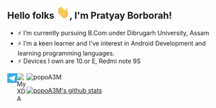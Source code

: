 <h2>Hello folks <img src="https://raw.githubusercontent.com/ABSphreak/ABSphreak/master/gifs/Hi.gif" width="30px" height="30px">, I'm Pratyay Borborah!</h2>

- ⚡️ I’m currently pursuing B.Com under Dibrugarh University, Assam
- ⚡️ I’m a keen learner and I've interest in Android Development and learning programming languages.
- ⚡️ Devices I own are 10.or E, Redmi note 9S
<a href="https://t.me/popoASM">
  <img align="left" alt="popoA3M's Telegram" width="22px" src="https://raw.githubusercontent.com/edent/SuperTinyIcons/master/images/svg/telegram.svg" />
</a>
<a href="https://forum.xda-developers.com/m/pratyay1245.9414744/">
  <img align="left" alt="My XDA" width="22px" src="https://www.xda-developers.com/public/build/images/favicon-48x48.8f822f21.png" />
</a>
<img src="https://komarev.com/ghpvc/?username=popoA3M&style=flat-square" alt="popoA3M" /><br>

[![popoA3M's github stats](https://readmestats.999857.xyz/api?username=popoA3M&include_all_commits=true&theme=dracula)](https://github.com/popoA3M)
